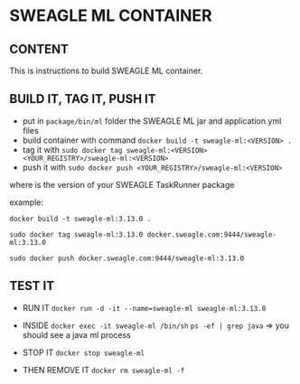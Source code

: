 # SWEAGLE ML CONTAINER

## CONTENT

This is instructions to build SWEAGLE ML container.

## BUILD IT, TAG IT, PUSH IT

- put in `package/bin/ml` folder the SWEAGLE ML jar and application.yml files
- build container with command `docker build -t sweagle-ml:<VERSION> .`
- tag it with `sudo docker tag sweagle-ml:<VERSION> <YOUR_REGISTRY>/sweagle-ml:<VERSION>`
- push it with `sudo docker push <YOUR_REGISTRY>/sweagle-ml:<VERSION>`

where <VERSION> is the version of your SWEAGLE TaskRunner package


example:

`docker build -t sweagle-ml:3.13.0 .`

`sudo docker tag sweagle-ml:3.13.0 docker.sweagle.com:9444/sweagle-ml:3.13.0`

`sudo docker push docker.sweagle.com:9444/sweagle-ml:3.13.0`


## TEST IT

- RUN IT
`docker run -d -it --name=sweagle-ml sweagle-ml:3.13.0`

- INSIDE
`docker exec -it sweagle-ml /bin/sh`
`ps -ef | grep java` => you should see a java ml process

- STOP IT
`docker stop sweagle-ml`

- THEN REMOVE IT
`docker rm sweagle-ml -f`
